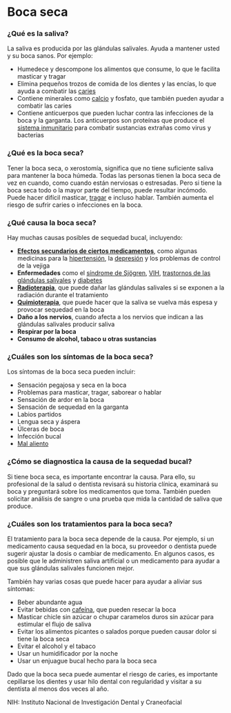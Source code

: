 Boca seca
=========


### ¿Qué es la saliva?


La saliva es producida por las glándulas salivales. Ayuda a mantener usted y su boca sanos. Por ejemplo:


* Humedece y descompone los alimentos que consume, lo que le facilita masticar y tragar
* Elimina pequeños trozos de comida de los dientes y las encías, lo que ayuda a combatir las [caries](https://medlineplus.gov/spanish/toothdecay.html)
* Contiene minerales como [calcio](https://medlineplus.gov/spanish/calcium.html) y fosfato, que también pueden ayudar a combatir las caries
* Contiene anticuerpos que pueden luchar contra las infecciones de la boca y la garganta. Los anticuerpos son proteínas que produce el [sistema inmunitario](https://medlineplus.gov/spanish/immunesystemanddisorders.html) para combatir sustancias extrañas como virus y bacterias


### ¿Qué es la boca seca?


Tener la boca seca, o xerostomía, significa que no tiene suficiente saliva para mantener la boca húmeda. Todas las personas tienen la boca seca de vez en cuando, como cuando están nerviosas o estresadas. Pero si tiene la boca seca todo o la mayor parte del tiempo, puede resultar incómodo. Puede hacer difícil masticar, [tragar](https://medlineplus.gov/spanish/swallowingdisorders.html) e incluso hablar. También aumenta el riesgo de sufrir caries o infecciones en la boca.


### ¿Qué causa la boca seca?


Hay muchas causas posibles de sequedad bucal, incluyendo:


* **[Efectos secundarios de ciertos medicamentos](https://medlineplus.gov/spanish/drugreactions.html)**, como algunas medicinas para la [hipertensión](https://medlineplus.gov/spanish/highbloodpressure.html), la [depresión](https://medlineplus.gov/spanish/depression.html) y los problemas de control de la vejiga
* **Enfermedades** como el [síndrome de Sjögren](https://medlineplus.gov/spanish/sjogrenssyndrome.html), [VIH](https://medlineplus.gov/spanish/hiv.html), [trastornos de las glándulas salivales](https://medlineplus.gov/spanish/salivaryglanddisorders.html) y [diabetes](https://medlineplus.gov/spanish/diabetes.html)
* **[Radioterapia](https://medlineplus.gov/spanish/radiationtherapy.html)**, que puede dañar las glándulas salivales si se exponen a la radiación durante el tratamiento
* **[Quimioterapia](https://medlineplus.gov/spanish/cancerchemotherapy.html)**, que puede hacer que la saliva se vuelva más espesa y provocar sequedad en la boca
* **Daño a los nervios**, cuando afecta a los nervios que indican a las glándulas salivales producir saliva
* **Respirar por la boca**
* **Consumo de alcohol, tabaco u otras sustancias**


### ¿Cuáles son los síntomas de la boca seca?


Los síntomas de la boca seca pueden incluir:


* Sensación pegajosa y seca en la boca
* Problemas para masticar, tragar, saborear o hablar
* Sensación de ardor en la boca
* Sensación de sequedad en la garganta
* Labios partidos
* Lengua seca y áspera
* Úlceras de boca
* Infección bucal
* [Mal aliento](https://medlineplus.gov/spanish/badbreath.html)


### ¿Cómo se diagnostica la causa de la sequedad bucal?


Si tiene boca seca, es importante encontrar la causa. Para ello, su profesional de la salud o dentista revisará su historia clínica, examinará su boca y preguntará sobre los medicamentos que toma. También pueden solicitar análisis de sangre o una prueba que mida la cantidad de saliva que produce.


### ¿Cuáles son los tratamientos para la boca seca?


El tratamiento para la boca seca depende de la causa. Por ejemplo, si un medicamento causa sequedad en la boca, su proveedor o dentista puede sugerir ajustar la dosis o cambiar de medicamento. En algunos casos, es posible que le administren saliva artificial o un medicamento para ayudar a que sus glándulas salivales funcionen mejor.


También hay varias cosas que puede hacer para ayudar a aliviar sus síntomas:


* Beber abundante agua
* Evitar bebidas con [cafeína](https://medlineplus.gov/spanish/caffeine.html), que pueden resecar la boca
* Masticar chicle sin azúcar o chupar caramelos duros sin azúcar para estimular el flujo de saliva
* Evitar los alimentos picantes o salados porque pueden causar dolor si tiene la boca seca
* Evitar el alcohol y el tabaco
* Usar un humidificador por la noche
* Usar un enjuague bucal hecho para la boca seca


Dado que la boca seca puede aumentar el riesgo de caries, es importante cepillarse los dientes y usar hilo dental con regularidad y visitar a su dentista al menos dos veces al año.


NIH: Instituto Nacional de Investigación Dental y Craneofacial

